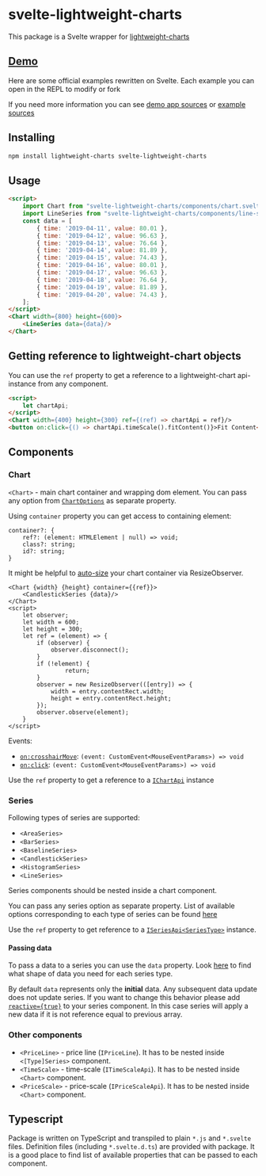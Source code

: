 # svelte-lightweight-charts

This package is a Svelte wrapper for [lightweight-charts](https://github.com/tradingview/lightweight-charts)

## [Demo](https://trash-and-fire.github.io/svelte-lightweight-charts/official-samples.html)

Here are some official examples rewritten on Svelte. Each example you can open in the REPL to modify or fork

If you need more information you can see [demo app sources](./src/demo) or [example sources](./src/demo/samples)

## Installing

```bash
npm install lightweight-charts svelte-lightweight-charts
```

## Usage

```html
<script>
    import Chart from "svelte-lightweight-charts/components/chart.svelte";
    import LineSeries from "svelte-lightweight-charts/components/line-series.svelte";
    const data = [
        { time: '2019-04-11', value: 80.01 },
        { time: '2019-04-12', value: 96.63 },
        { time: '2019-04-13', value: 76.64 },
        { time: '2019-04-14', value: 81.89 },
        { time: '2019-04-15', value: 74.43 },
        { time: '2019-04-16', value: 80.01 },
        { time: '2019-04-17', value: 96.63 },
        { time: '2019-04-18', value: 76.64 },
        { time: '2019-04-19', value: 81.89 },
        { time: '2019-04-20', value: 74.43 },
    ];
</script>
<Chart width={800} height={600}>
    <LineSeries data={data}/>
</Chart>
```

## Getting reference to lightweight-chart objects

You can use the `ref` property to get a reference to a lightweight-chart api-instance from any component.
```html
<script>
    let chartApi;
</script>
<Chart width={400} height={300} ref={(ref) => chartApi = ref}/>
<button on:click={() => chartApi.timeScale().fitContent()}>Fit Content</button>
```

## Components

### Chart

`<Chart>` - main chart container and wrapping dom element.
You can pass any option from [`ChartOptions`](https://tradingview.github.io/lightweight-charts/docs/api/interfaces/ChartOptions) as separate property.

Using `container` property you can get access to containing element:
```
container?: {
    ref?: (element: HTMLElement | null) => void;
    class?: string;
    id?: string;
}
```
It might be helpful to [auto-size](https://svelte.dev/repl/22c14c4729d44d65a69346d1e3cc6e89) your chart container via ResizeObserver. 
```sveltehtml
<Chart {width} {height} container={{ref}}>
    <CandlestickSeries {data}/>
</Chart>
<script>
    let observer;
    let width = 600;
    let height = 300;
    let ref = (element) => {
        if (observer) {
            observer.disconnect();
        }
        if (!element) {
                return;
        }
        observer = new ResizeObserver(([entry]) => {
            width = entry.contentRect.width;
            height = entry.contentRect.height;
        });
        observer.observe(element);
    }
</script>
```
Events:
- [`on:crosshairMove`](https://tradingview.github.io/lightweight-charts/docs/api/interfaces/IChartApi#subscribeclick): `(event: CustomEvent<MouseEventParams>) => void`
- [`on:click`](https://tradingview.github.io/lightweight-charts/docs/api/interfaces/IChartApi#subscribecrosshairmove): `(event: CustomEvent<MouseEventParams>) => void`

Use the `ref` property to get a reference to a [`IChartApi`](https://tradingview.github.io/lightweight-charts/docs/api/interfaces/IChartApi) instance

### Series

Following types of series are supported:
- `<AreaSeries>`
- `<BarSeries>`
- `<BaselineSeries>`
- `<CandlestickSeries>`
- `<HistogramSeries>`
- `<LineSeries>`

Series components should be nested inside a chart component. 

You can pass any series option as separate property. 
List of available options corresponding to each type of series can be found [here](https://tradingview.github.io/lightweight-charts/docs/api/interfaces/SeriesOptionsMap)

Use the `ref` property to get reference to a [`ISeriesApi<SeriesType>`](https://tradingview.github.io/lightweight-charts/docs/api/interfaces/ISeriesApi) instance.

#### Passing data
To pass a data to a series you can use the `data` property. Look [here](https://tradingview.github.io/lightweight-charts/docs/api/interfaces/SeriesDataItemTypeMap) to find what shape of data you need for each series type.

By default `data` represents only the **initial** data. Any subsequent data update does not update series.
If you want to change this behavior please add [`reactive={true}`](https://svelte.dev/repl/0efb2840a9844ed5a1d84f2a1c9a2269) to your series component. In this case series will apply a new data if it is not reference equal to previous array. 

### Other components

- `<PriceLine>` - price line (`IPriceLine`). It has to be nested inside `<[Type]Series>` component.
- `<TimeScale>` - time-scale (`ITimeScaleApi`). It has to be nested inside `<Chart>` component.
- `<PriceScale>` - price-scale (`IPriceScaleApi`). It has to be nested inside `<Chart>` component.

## Typescript
Package is written on TypeScript and transpiled to plain `*.js` and `*.svelte` files. Definition files (including `*.svelte.d.ts`) are provided with package. It is a good place to find list of available properties that can be passed to each component.
